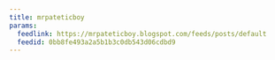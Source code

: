 ```yaml
---
title: mrpateticboy
params:
  feedlink: https://mrpateticboy.blogspot.com/feeds/posts/default
  feedid: 0bb8fe493a2a5b1b3c0db543d06cdbd9
---
```

